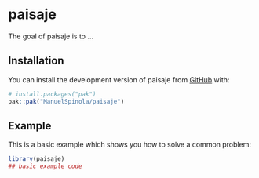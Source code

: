 
# paisaje

<!-- badges: start -->
<!-- badges: end -->

The goal of paisaje is to ...

## Installation

You can install the development version of paisaje from [GitHub](https://github.com/) with:

``` r
# install.packages("pak")
pak::pak("ManuelSpinola/paisaje")
```

## Example

This is a basic example which shows you how to solve a common problem:

``` r
library(paisaje)
## basic example code
```

